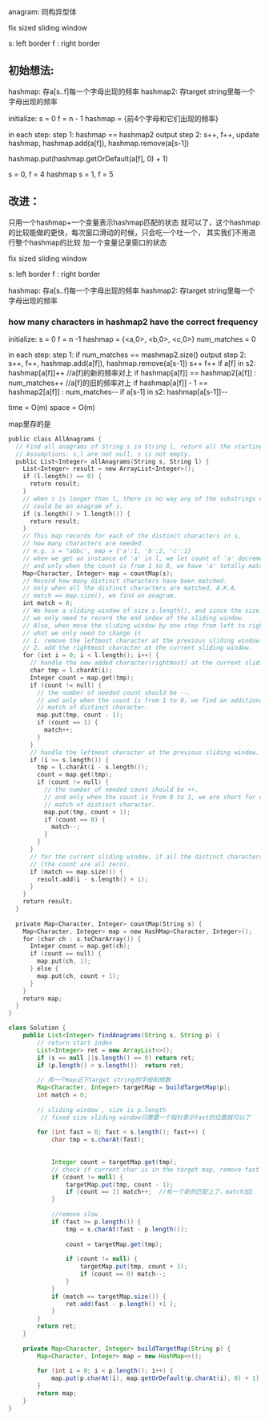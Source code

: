 anagram:  同构异型体


fix sized sliding window

s: left border
f : right border

初始想法:
-
hashmap:  存a[s..f]每一个字母出现的频率
hashmap2: 存target string里每一个字母出现的频率


initialize: 
s = 0
f = n - 1
hashmap = {前4个字母和它们出现的频率}


in each step: 
step 1: hashmap == hashmap2  output
step 2: s++, f++, update hashmap, hashmap.add(a[f]), hashmap.remove(a[s-1])


hashmap.put(hashmap.getOrDefault(a[f], 0) + 1)

s = 0, f = 4
hashmap 
s = 1, f = 5

改进：
-  
只用一个hashmap+一个变量表示hashmap匹配的状态 就可以了，这个hashmap的比较能做的更快，每次窗口滑动的时候，只会吃一个吐一个， 其实我们不用进行整个hashmap的比较
加一个变量记录窗口的状态

fix sized sliding window

s: left border
f : right border

hashmap:  存a[s..f]每一个字母出现的频率
hashmap2: 存target string里每一个字母出现的频率
### how  many characters in hashmap2 have the correct frequency

initialize: 
s = 0
f = n -1
hashmap = {<a,0>, <b,0>, <c,0>}
num_matches = 0

in each step:
step 1: if num_matches == mashmap2.size() output
step 2: s++, f++, hashmap.add(a[f]), hashmap.remove(a[s-1])
    s++
    f++
    if a[f] in s2:  
         hashmap[a[f]]++
         //a[f]的新的频率对上
         if hashmap[a[f]] == hashmap2[a[f]] : num_matches++
         //a[f]的旧的频率对上
         if hashmap[a[f]] - 1 == hashmap2[a[f]] : num_matches--
    if a[s-1] in s2:
        hashmap[a[s-1]]--

time = O(m)
space = O(m)


map里存的是

```java
public‌‌ ‌‌class‌‌ ‌‌AllAnagrams‌‌ ‌{‌ ‌
  ‌‌//‌ ‌Find‌ ‌all‌ ‌anagrams‌ ‌of‌ ‌String‌ ‌s‌ ‌in‌ ‌String‌ ‌l,‌ ‌return‌ ‌all‌ ‌the‌ ‌starting‌ ‌indices.‌ ‌
  ‌‌//‌ ‌Assumptions:‌ ‌s,l‌ ‌are‌ ‌not‌ ‌null,‌ ‌s‌ ‌is‌ ‌not‌ ‌empty.‌ ‌
  ‌‌public‌‌ ‌‌List‌<‌Integer‌>‌‌ ‌allAnagrams‌(‌String‌‌ ‌s‌,‌‌ ‌‌String‌‌ ‌l‌)‌‌ ‌{‌ ‌
    ‌‌List‌<‌Integer‌>‌‌ ‌result‌ ‌‌=‌‌ ‌‌new‌‌ ‌‌ArrayList‌<‌Integer‌>();‌ ‌
    ‌‌if‌‌ ‌‌(‌l‌.‌length‌()‌‌ ‌‌==‌‌ ‌‌0‌)‌‌ ‌{‌ ‌
      ‌‌return‌‌ ‌result;‌ ‌
    ‌}‌ ‌
    ‌‌//‌ ‌when‌ ‌s‌ ‌is‌ ‌longer‌ ‌than‌ ‌l,‌ ‌there‌ ‌is‌ ‌no‌ ‌way‌ ‌any‌ ‌of‌ ‌the‌ ‌substrings‌ ‌of‌ ‌l‌ ‌
    ‌‌//‌ ‌could‌ ‌be‌ ‌an‌ ‌anagram‌ ‌of‌ ‌s.‌ ‌
    ‌‌if‌‌ ‌‌(‌s‌.‌length‌()‌‌ ‌‌>‌‌ ‌l‌.‌length‌())‌‌ ‌{‌ ‌
      ‌‌return‌‌ ‌result;‌ ‌
    ‌}‌ ‌
    ‌‌//‌ ‌This‌ ‌map‌ ‌records‌ ‌for‌ ‌each‌ ‌of‌ ‌the‌ ‌distinct‌ ‌characters‌ ‌in‌ ‌s,‌ ‌
    ‌‌//‌ ‌how‌ ‌many‌ ‌characters‌ ‌are‌ ‌needed.‌ ‌
    ‌‌//‌ ‌e.g.‌ ‌s‌ ‌=‌ ‌"abbc',‌ ‌map‌ ‌=‌ ‌{'a':1,‌ ‌'b':2,‌ ‌'c':1}‌ ‌
    ‌‌//‌ ‌when‌ ‌we‌ ‌get‌ ‌an‌ ‌instance‌ ‌of‌ ‌'a'‌ ‌in‌ ‌l,‌ ‌we‌ ‌let‌ ‌count‌ ‌of‌ ‌'a'‌ ‌decremented‌ ‌by‌ ‌1,‌ ‌
    ‌‌//‌ ‌and‌ ‌only‌ ‌when‌ ‌the‌ ‌count‌ ‌is‌ ‌from‌ ‌1‌ ‌to‌ ‌0,‌ ‌we‌ ‌have‌ ‌'a'‌ ‌totally‌ ‌matched.‌ ‌
    ‌‌Map‌<‌Character‌,‌‌ ‌‌Integer‌>‌‌ ‌map‌ ‌‌=‌‌ ‌countMap‌(‌s‌);‌ ‌
    ‌‌//‌ ‌Record‌ ‌how‌ ‌many‌ ‌distinct‌ ‌characters‌ ‌have‌ ‌been‌ ‌matched.‌ ‌
    ‌‌//‌ ‌only‌ ‌when‌ ‌all‌ ‌the‌ ‌distinct‌ ‌characters‌ ‌are‌ ‌matched,‌ ‌A.K.A.‌ ‌
    ‌‌//‌ ‌match‌ ‌==‌ ‌map.size(),‌ ‌we‌ ‌find‌ ‌an‌ ‌anagram.‌ ‌
    ‌‌int‌‌ ‌match‌ ‌‌=‌‌ ‌‌0;‌ ‌
    ‌‌//‌ ‌We‌ ‌have‌ ‌a‌ ‌sliding‌ ‌window‌ ‌of‌ ‌size‌ ‌s.length(),‌ ‌and‌ ‌since‌ ‌the‌ ‌size‌ ‌is‌ ‌fixed,‌ ‌
    ‌‌//‌ ‌we‌ ‌only‌ ‌need‌ ‌to‌ ‌record‌ ‌the‌ ‌end‌ ‌index‌ ‌of‌ ‌the‌ ‌sliding‌ ‌window.‌ ‌
    ‌‌//‌ ‌Also,‌ ‌when‌ ‌move‌ ‌the‌ ‌sliding‌ ‌window‌ ‌by‌ ‌one‌ ‌step‌ ‌from‌ ‌left‌ ‌to‌ ‌right,‌ ‌
    ‌‌//‌ ‌what‌ ‌we‌ ‌only‌ ‌need‌ ‌to‌ ‌change‌ ‌is‌ ‌
    ‌‌//‌ ‌1.‌ ‌remove‌ ‌the‌ ‌leftmost‌ ‌character‌ ‌at‌ ‌the‌ ‌previous‌ ‌sliding‌ ‌window.‌ ‌
    ‌‌//‌ ‌2.‌ ‌add‌ ‌the‌ ‌rightmost‌ ‌character‌ ‌at‌ ‌the‌ ‌current‌ ‌sliding‌ ‌window.‌ ‌
    ‌‌for‌‌ ‌‌(‌int‌‌ ‌i‌ ‌‌=‌‌ ‌‌0‌;‌‌ ‌i‌ ‌‌<‌‌ ‌l‌.‌length‌();‌‌ ‌i‌++)‌‌ ‌{‌ ‌
      ‌‌//‌ ‌handle‌ ‌the‌ ‌new‌ ‌added‌ ‌character(rightmost)‌ ‌at‌ ‌the‌ ‌current‌ ‌sliding‌ ‌window.‌ ‌
      ‌‌char‌‌ ‌tmp‌ ‌‌=‌‌ ‌l‌.‌charAt‌(‌i‌);‌ ‌
      ‌‌Integer‌‌ ‌count‌ ‌‌=‌‌ ‌map‌.‌get‌(‌tmp‌);‌ ‌
      ‌‌if‌‌ ‌‌(‌count‌ ‌‌!=‌‌ ‌‌null‌)‌‌ ‌{‌ ‌
        ‌‌//‌ ‌the‌ ‌number‌ ‌of‌ ‌needed‌ ‌count‌ ‌should‌ ‌be‌ ‌--.‌ ‌
        ‌‌//‌ ‌and‌ ‌only‌ ‌when‌ ‌the‌ ‌count‌ ‌is‌ ‌from‌ ‌1‌ ‌to‌ ‌0,‌ ‌we‌ ‌find‌ ‌an‌ ‌additional‌ ‌
        ‌‌//‌ ‌match‌ ‌of‌ ‌distinct‌ ‌character.‌ ‌
        ‌map‌.‌put‌(‌tmp‌,‌‌ ‌count‌ ‌‌-‌‌ ‌‌1‌);‌ ‌
        ‌‌if‌‌ ‌‌(‌count‌ ‌‌==‌‌ ‌‌1‌)‌‌ ‌{‌ ‌
          ‌match‌++;‌ ‌
        ‌}‌ ‌
      ‌}‌ ‌
      ‌‌//‌ ‌handle‌ ‌the‌ ‌leftmost‌ ‌character‌ ‌at‌ ‌the‌ ‌previous‌ ‌sliding‌ ‌window.‌ ‌
      ‌‌if‌‌ ‌‌(‌i‌ ‌‌>=‌‌ ‌s‌.‌length‌())‌‌ ‌{‌ ‌
        ‌tmp‌ ‌‌=‌‌ ‌l‌.‌charAt‌(‌i‌ ‌‌-‌‌ ‌s‌.‌length‌());‌ ‌
        ‌count‌ ‌‌=‌‌ ‌map‌.‌get‌(‌tmp‌);‌ ‌
        ‌‌if‌‌ ‌‌(‌count‌ ‌‌!=‌‌ ‌‌null‌)‌‌ ‌{‌ ‌
          ‌‌//‌ ‌the‌ ‌number‌ ‌of‌ ‌needed‌ ‌count‌ ‌should‌ ‌be‌ ‌++.‌ ‌
          ‌‌//‌ ‌and‌ ‌only‌ ‌when‌ ‌the‌ ‌count‌ ‌is‌ ‌from‌ ‌0‌ ‌to‌ ‌1,‌ ‌we‌ ‌are‌ ‌short‌ ‌for‌ ‌one‌ ‌
          ‌‌//‌ ‌match‌ ‌of‌ ‌distinct‌ ‌character.‌ ‌
          ‌map‌.‌put‌(‌tmp‌,‌‌ ‌count‌ ‌‌+‌‌ ‌‌1‌);‌ ‌
          ‌‌if‌‌ ‌‌(‌count‌ ‌‌==‌‌ ‌‌0‌)‌‌ ‌{‌ ‌
            ‌match‌--;‌ ‌
          ‌}‌ ‌
        ‌}‌ ‌
      ‌}‌ ‌
      ‌‌//‌ ‌for‌ ‌the‌ ‌current‌ ‌sliding‌ ‌window,‌ ‌if‌ ‌all‌ ‌the‌ ‌distinct‌ ‌characters‌ ‌are‌ ‌matched‌ ‌
      ‌‌//‌ ‌(the‌ ‌count‌ ‌are‌ ‌all‌ ‌zero).‌ ‌
      ‌‌if‌‌ ‌‌(‌match‌ ‌‌==‌‌ ‌map‌.‌size‌())‌‌ ‌{‌ ‌
        ‌result‌.‌add‌(‌i‌ ‌‌-‌‌ ‌s‌.‌length‌()‌‌ ‌‌+‌‌ ‌‌1‌);‌ ‌
      ‌}‌ ‌
    ‌}‌ ‌
    ‌‌return‌‌ ‌result;‌ ‌
  ‌}‌ ‌
 ‌
  ‌‌private‌‌ ‌‌Map‌<‌Character‌,‌‌ ‌‌Integer‌>‌‌ ‌countMap‌(‌String‌‌ ‌s‌)‌‌ ‌{‌ ‌
    ‌‌Map‌<‌Character‌,‌‌ ‌‌Integer‌>‌‌ ‌map‌ ‌‌=‌‌ ‌‌new‌‌ ‌‌HashMap‌<‌Character‌,‌‌ ‌‌Integer‌>();‌ ‌
    ‌‌for‌‌ ‌‌(‌char‌‌ ‌ch‌ ‌‌:‌‌ ‌s‌.‌toCharArray‌())‌‌ ‌{‌ ‌
      ‌‌Integer‌‌ ‌count‌ ‌‌=‌‌ ‌map‌.‌get‌(‌ch‌);‌ ‌
      ‌‌if‌‌ ‌‌(‌count‌ ‌‌==‌‌ ‌‌null‌)‌‌ ‌{‌ ‌
        ‌map‌.‌put‌(‌ch‌,‌‌ ‌‌1‌);‌ ‌
      ‌‌}‌‌ ‌‌else‌‌ ‌{‌ ‌
        ‌map‌.‌put‌(‌ch‌,‌‌ ‌count‌ ‌‌+‌‌ ‌‌1‌);‌ ‌
      ‌}‌ ‌
    ‌}‌ ‌
    ‌‌return‌‌ ‌map;‌ ‌
  ‌}‌ ‌
}‌
```

```java
class Solution {
    public List<Integer> findAnagrams(String s, String p) {
        // return start index
        List<Integer> ret = new ArrayList<>();
        if (s == null ||s.length() == 0) return ret;
        if (p.length() > s.length())  return ret;
        
        // 用一个map记下target string的字母和频数
        Map<Character, Integer> targetMap = buildTargetMap(p);
        int match = 0;    
        
        // sliding window , size is p.length
         // fixed size sliding window只需要一个指针表示fast的位置就可以了
        
        for (int fast = 0; fast < s.length(); fast++) {
            char tmp = s.charAt(fast);
            
            
            Integer count = targetMap.get(tmp);
            // check if current char is in the target map, remove fast
            if (count != null) {
                targetMap.put(tmp, count - 1);
                if (count == 1) match++;  //有一个新的匹配上了，match加1
            }
            
            //remove slow
            if (fast >= p.length()) {
                tmp = s.charAt(fast - p.length());
            
                count = targetMap.get(tmp);
                
                if (count != null) {
                    targetMap.put(tmp, count + 1);
                    if (count == 0) match--;
                }
            }
            if (match == targetMap.size()) {
                ret.add(fast - p.length() +1 );
            }
        }
        return ret;
    }
    
    private Map<Character, Integer> buildTargetMap(String p) {
        Map<Character, Integer> map = new HashMap<>();
        
        for (int i = 0; i < p.length(); i++) {
            map.put(p.charAt(i), map.getOrDefault(p.charAt(i), 0) + 1);
        }
        return map;
    }
}
```